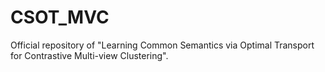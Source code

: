 # CSOT_MVC
Official repository of "Learning Common Semantics via Optimal Transport for Contrastive Multi-view Clustering".
